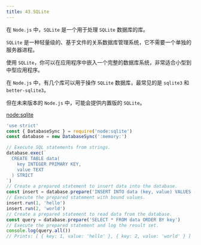 ```yaml
---
title: 43.SQLite
---
```


在 `Node.js` 中，`SQLite` 是一个用于处理 `SQLite` 数据库的库。

`SQLite` 是一种轻量级的、基于文件的关系数据库管理系统，它不需要一个单独的服务器进程。

使用 `SQLite`，你可以在应用程序中嵌入一个完整的数据库系统，非常适合小型到中型应用程序。

在 `Node.js` 中，有几个库可以用于操作 `SQLite` 数据库，最常见的是 `sqlite3` 和 `better-sqlite3`。

但在未来版本的 `Node.js` 中，可能会提供内置版的 `SQLite`。

[node:sqlite](https://nodejs.org/docs/latest/api/sqlite.html)

```js
'use strict'
const { DatabaseSync } = require('node:sqlite')
const database = new DatabaseSync(':memory:')

// Execute SQL statements from strings.
database.exec(`
  CREATE TABLE data(
    key INTEGER PRIMARY KEY,
    value TEXT
  ) STRICT
`)
// Create a prepared statement to insert data into the database.
const insert = database.prepare('INSERT INTO data (key, value) VALUES (?, ?)')
// Execute the prepared statement with bound values.
insert.run(1, 'hello')
insert.run(2, 'world')
// Create a prepared statement to read data from the database.
const query = database.prepare('SELECT * FROM data ORDER BY key')
// Execute the prepared statement and log the result set.
console.log(query.all())
// Prints: [ { key: 1, value: 'hello' }, { key: 2, value: 'world' } ]
```
